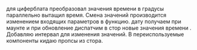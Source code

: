 для циферблата преобразовал значения времени в градусы параллельно вытащил время. Смена значений производится изменением входящих параметров в функцию. дату получаем при маунте и при обновление диспатчим в стор новые значения времени . Добавляю интервал для изменения значений. В переиспользуемые компоненты кидаю пропсы из стора.
